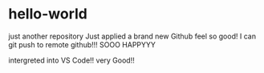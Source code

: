 # hello-world
just another repository
Just applied a brand new Github
feel so good!
I can git push to remote github!!!  SOOO HAPPYYY

intergreted into VS Code!!  very Good!!